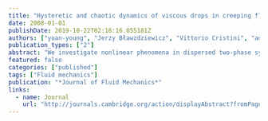 ```yaml
---
title: "Hysteretic and chaotic dynamics of viscous drops in creeping flows with rotation"
date: 2008-01-01
publishDate: 2019-10-22T02:16:16.055181Z
authors: ["yuan-young", "Jerzy Bławzdziewicz", "Vittorio Cristini", "admin"]
publication_types: ["2"]
abstract: "We investigate nonlinear phenomena in dispersed two-phase systems under creeping-flow conditions. We consider nonlinear evolution of a single deformed drop and collective dynamics of arrays of hydrodynamically coupled particles. To explore physical mechanisms of system instabilities, chaotic drop evolution, and structural transitions in particle arrays we use simple models, such as small-deformation equations and effective-medium theory. We find numerical and analytical solutions of the simplified governing equations. The small-deformation equations for drop dynamics are analyzed using results of dynamical systems theory. Our investigations shed new light on the dynamics of complex fluids, where the nonlinearity often stems from the evolving boundary conditions in Stokes flow."
featured: false
categories: ["published"]
tags: ["Fluid mechanics"]
publication: "*Journal of Fluid Mechanics*"
links:
  - name: Journal
    url: "http://journals.cambridge.org/action/displayAbstract?fromPage=online&aid=1921652&fulltextType=RA&fileId=S0022112008002036"
---
```


